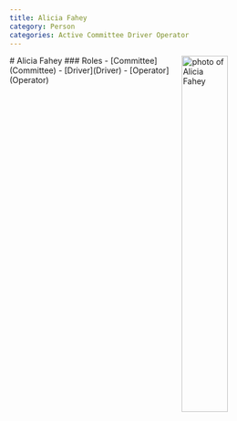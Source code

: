 ```yaml
---
title: Alicia Fahey
category: Person
categories: Active Committee Driver Operator
---
```

<img src="img/2020-Alicia-Fahey.jpeg" alt="photo of Alicia Fahey" align="right" style="width: 40%">
# Alicia Fahey
### Roles
- [Committee](Committee)
- [Driver](Driver)
- [Operator](Operator)